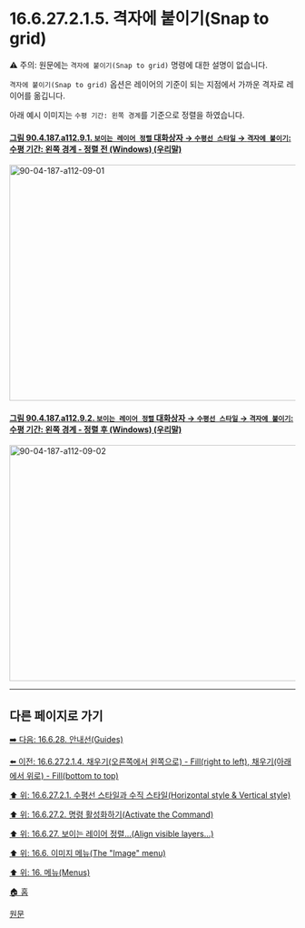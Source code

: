 # 16.6.27.2.1.5. 격자에 붙이기(Snap to grid)

⚠️ 주의: 원문에는 `격자에 붙이기(Snap to grid)` 명령에 대한 설명이 없습니다.

`격자에 붙이기(Snap to grid)` 옵션은 레이어의 기준이 되는 지점에서 가까운 격자로 레이어를 옮깁니다.

아래 예시 이미지는 `수평 기간: 왼쪽 경계`를 기준으로 정렬을 하였습니다.

<a id="90-04-187-a112-09-01"></a>

#### [그림 90.4.187.a112.9.1. `보이는 레이어 정렬` 대화상자 → `수평선 스타일` → `격자에 붙이기`: 수평 기간: 왼쪽 경계 - 정렬 전 (Windows) (우리말)](./90-04-0187-align_visible_layers.md#90-04-187-a112-09-01)
<img width="550" height="415" alt="90-04-187-a112-09-01" src="https://github.com/user-attachments/assets/a3a8d100-4baf-4602-a4a2-f0eeacc3f9d9" />

<a id="90-04-187-a112-09-02"></a>

#### [그림 90.4.187.a112.9.2. `보이는 레이어 정렬` 대화상자 → `수평선 스타일` → `격자에 붙이기`: 수평 기간: 왼쪽 경계 - 정렬 후 (Windows) (우리말)](./90-04-0187-align_visible_layers.md#90-04-187-a112-09-02)
<img width="550" height="415" alt="90-04-187-a112-09-02" src="https://github.com/user-attachments/assets/a23d46e5-4477-4b57-b602-175a893a1aff" />

***

## 다른 페이지로 가기

[➡️ 다음: 16.6.28. 안내선(Guides)](./16-06-28-guides.md)

[⬅️ 이전: 16.6.27.2.1.4. 채우기(오른쪽에서 왼쪽으로) - Fill(right to left), 채우기(아래에서 위로) - Fill(bottom to top)](./16-06-27-02-01-04-fill_right_to_left.md)

[⬆️ 위: 16.6.27.2.1. 수평선 스타일과 수직 스타일(Horizontal style & Vertical style)](./16-06-27-02-01-00-horizontal_style_n_vertical_style.md)

[⬆️ 위: 16.6.27.2. 명령 활성화하기(Activate the Command)](./16-06-27-02-00-description_of_the_align_visible_layers_dialog.md)

[⬆️ 위: 16.6.27. 보이는 레이어 정렬…(Align visible layers…)](./16-06-27-00-align-visible-layers.md)

[⬆️ 위: 16.6. 이미지 메뉴(The "Image" menu)](./16-06-00-the-image-menu.md)

[⬆️ 위: 16. 메뉴(Menus)](./16-00-menus.md)

[🏠 홈](./00-home.md)

[원문](https://docs.gimp.org/2.10/ko/plug-in-align-layers.html#idm27881)